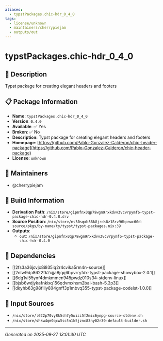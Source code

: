 ```yaml
---
aliases:
  - typstPackages.chic-hdr_0_4_0
tags:
  - license/unknown
  - maintainers/cherrypiejam
  - outputs/out
---
```


# typstPackages.chic-hdr_0_4_0

## 📝 Description

Typst package for creating elegant headers and footers

## 📋 Package Information

- **Name**: `typstPackages.chic-hdr_0_4_0`
- **Version**: `0.4.0`
- **Available**: ✅ Yes
- **Broken**: ✅ No
- **Description**: Typst package for creating elegant headers and footers
- **Homepage**: [https://github.com/Pablo-Gonzalez-Calderon/chic-header-package](https://github.com/Pablo-Gonzalez-Calderon/chic-header-package)
- **License**: `unknown`
## 👥 Maintainers

- @cherrypiejam


## 🔧 Build Information

- **Derivation Path**: `/nix/store/gipnfnx0qp79wgm9rxkdvv3vcvrpymf6-typst-package-chic-hdr-0.4.0.drv`
- **Source Position**: `/nix/store/ns30sqxb36k8jrds8z18rv96bpnwc60d-source/pkgs/by-name/ty/typst/typst-packages.nix:39`
- **Outputs**:
  - `out`:  `/nix/store/gipnfnx0qp79wgm9rxkdvv3vcvrpymf6-typst-package-chic-hdr-0.4.0`

## 🔗 Dependencies

- [[2fs3a36jcvjc8i935iq2r4cvika5rm4n-source]]
- [[2nlw9dp8622fk2cjja8jqq6bpvrryfdx-typst-package-showybox-2.0.1]]
- [[6dg1vi55ynf4dmkmmcn945pwdz010s34-stdenv-linux]]
- [[bjsb6wdjykafnkixq156qdvmxhsm2bai-bash-5.3p3]]
- [[dkyhb63g98fllly804gnff3p1mbvq355-typst-package-codelst-1.0.0]]

## 📁 Input Sources

- `/nix/store/l622p70vy8k5sh7y5wizi5f2mic6ynpg-source-stdenv.sh`
- `/nix/store/shkw4qm9qcw5sc5n1k5jznc83ny02r39-default-builder.sh`

---
*Generated on 2025-09-27 13:01:30 UTC*
